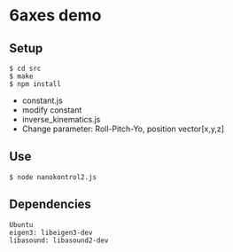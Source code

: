 # 6axes demo
## Setup
```
$ cd src
$ make
$ npm install
```
- constant.js 
 - modify constant
- inverse_kinematics.js 
 - Change parameter: Roll-Pitch-Yo, position vector[x,y,z]

## Use
```
$ node nanokontrol2.js
```

## Dependencies
```
Ubuntu
eigen3: libeigen3-dev
libasound: libasound2-dev
```


